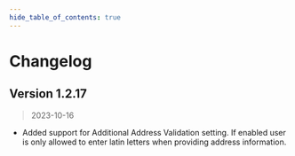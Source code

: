 ```yaml
---
hide_table_of_contents: true
---
```


# Changelog

## Version 1.2.17

> 2023-10-16

- Added support for Additional Address Validation setting. If enabled user is only allowed to enter latin letters when providing address information.

